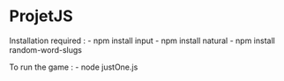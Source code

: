 # ProjetJS

Installation required : 
      - npm install input
      - npm install natural
      - npm install random-word-slugs

To run the game : 
      - node justOne.js